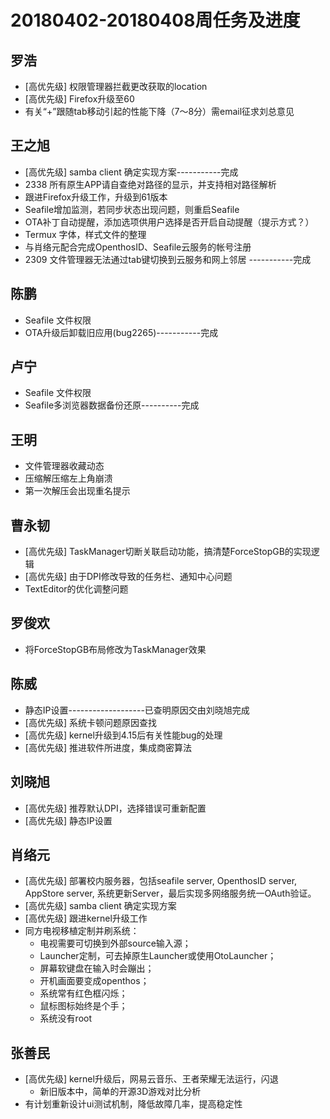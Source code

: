 # 20180402-20180408周任务及进度

## 罗浩
- [高优先级] 权限管理器拦截更改获取的location
- [高优先级] Firefox升级至60
- 有关“+”跟随tab移动引起的性能下降（7～8分）需email征求刘总意见

## 王之旭
- [高优先级] samba client 确定实现方案-----------完成
- 2338 所有原生APP请自查绝对路径的显示，并支持相对路径解析
- 跟进Firefox升级工作，升级到61版本
- Seafile增加监测，若同步状态出现问题，则重启Seafile
- OTA补丁自动提醒，添加选项供用户选择是否开启自动提醒（提示方式？）
- Termux 字体，样式文件的整理
- 与肖络元配合完成OpenthosID、Seafile云服务的帐号注册
- 2309 文件管理器无法通过tab键切换到云服务和网上邻居 -----------完成

## 陈鹏
- Seafile 文件权限
- OTA升级后卸载旧应用(bug2265)-----------完成

## 卢宁
- Seafile 文件权限
- Seafile多浏览器数据备份还原----------完成

## 王明
- 文件管理器收藏动态
- 压缩解压缩左上角崩溃
- 第一次解压会出现重名提示

## 曹永韧
- [高优先级] TaskManager切断关联启动功能，搞清楚ForceStopGB的实现逻辑
- [高优先级] 由于DPI修改导致的任务栏、通知中心问题
- TextEditor的优化调整问题

## 罗俊欢
- 将ForceStopGB布局修改为TaskManager效果

## 陈威
- 静态IP设置-------------------已查明原因交由刘晓旭完成
- [高优先级] 系统卡顿问题原因查找
- [高优先级] kernel升级到4.15后有关性能bug的处理
- [高优先级] 推进软件所进度，集成商密算法

## 刘晓旭
- [高优先级] 推荐默认DPI，选择错误可重新配置
- [高优先级] 静态IP设置

## 肖络元
- [高优先级] 部署校内服务器，包括seafile server, OpenthosID server, AppStore server, 系统更新Server，最后实现多网络服务统一OAuth验证。
- [高优先级] samba client 确定实现方案
- [高优先级] 跟进kernel升级工作
- 同方电视移植定制并刷系统：
   - 电视需要可切换到外部source输入源；
   - Launcher定制，可去掉原生Launcher或使用OtoLauncher；
   - 屏幕软键盘在输入时会蹦出；
   - 开机画面要变成openthos；
   - 系统常有红色框闪烁；
   - 鼠标图标始终是个手；
   - 系统没有root

## 张善民
- [高优先级] kernel升级后，网易云音乐、王者荣耀无法运行，闪退
   - 新旧版本中，简单的开源3D游戏对比分析
- 有计划重新设计ui测试机制，降低故障几率，提高稳定性

